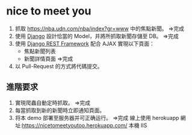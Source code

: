 ﻿# nice to meet you
1. 抓取 https://nba.udn.com/nba/index?gr=www 中的焦點新聞。 =>完成
2. 使用 [Django](https://www.djangoproject.com/) 設計恰當的 Model，并將所抓取新聞存儲至 DB。 =>完成
3. 使用 [Django REST Framework](http://www.django-rest-framework.org/) 配合 AJAX 實現以下頁面：
	 * 焦點新聞列表
	 * 新聞詳情頁面   =>完成
4. 以 Pull-Request 的方式將代碼提交。
	
## 進階要求
1. 實現爬蟲自動定時抓取。 =>完成
2. 每當抓取到新的新聞時立即通知頁面。
3. 将本 demo 部署至服务器并可正确运行。 =>完成 
線上使用 herokuapp  網址:https://nicetomeetyoutoo.herokuapp.com/
本機 IIS
